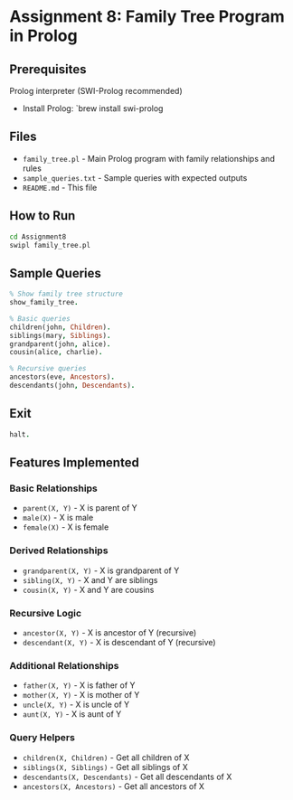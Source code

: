 # Assignment 8: Family Tree Program in Prolog

## Prerequisites
Prolog interpreter (SWI-Prolog recommended)
- Install Prolog: `brew install swi-prolog
## Files
- `family_tree.pl` - Main Prolog program with family relationships and rules
- `sample_queries.txt` - Sample queries with expected outputs
- `README.md` - This file

## How to Run
```bash
cd Assignment8
swipl family_tree.pl
```
## Sample Queries
```prolog
% Show family tree structure
show_family_tree.

% Basic queries
children(john, Children).
siblings(mary, Siblings).
grandparent(john, alice).
cousin(alice, charlie).

% Recursive queries
ancestors(eve, Ancestors).
descendants(john, Descendants).
```

## Exit
```prolog
halt.
```

## Features Implemented

### Basic Relationships
- `parent(X, Y)` - X is parent of Y
- `male(X)` - X is male
- `female(X)` - X is female

### Derived Relationships
- `grandparent(X, Y)` - X is grandparent of Y
- `sibling(X, Y)` - X and Y are siblings
- `cousin(X, Y)` - X and Y are cousins

### Recursive Logic
- `ancestor(X, Y)` - X is ancestor of Y (recursive)
- `descendant(X, Y)` - X is descendant of Y (recursive)

### Additional Relationships
- `father(X, Y)` - X is father of Y
- `mother(X, Y)` - X is mother of Y
- `uncle(X, Y)` - X is uncle of Y
- `aunt(X, Y)` - X is aunt of Y

### Query Helpers
- `children(X, Children)` - Get all children of X
- `siblings(X, Siblings)` - Get all siblings of X
- `descendants(X, Descendants)` - Get all descendants of X
- `ancestors(X, Ancestors)` - Get all ancestors of X

